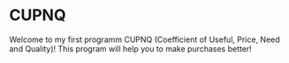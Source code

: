 # CUPNQ
Welcome to my first programm CUPNQ (Coefficient of Useful, Price, Need and Quality)! This program will help you to make purchases better!
